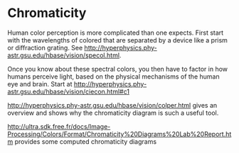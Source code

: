 # Chromaticity

Human color perception is more complicated than one expects.  First start
with the wavelengths of colored that are separated by a device like a prism
or diffraction grating.  See
http://hyperphysics.phy-astr.gsu.edu/hbase/vision/specol.html.

Once you know about these spectral colors, you then have to factor in how
humans perceive light, based on the physical mechanisms of the human eye
and brain.  Start at http://hyperphysics.phy-astr.gsu.edu/hbase/vision/ciecon.html#c1

http://hyperphysics.phy-astr.gsu.edu/hbase/vision/colper.html
gives an overview and shows why the chromaticity diagram is such a useful
tool.

http://ultra.sdk.free.fr/docs/Image-Processing/Colors/Format/Chromaticity%20Diagrams%20Lab%20Report.htm
provides some computed chromaticity diagrams
